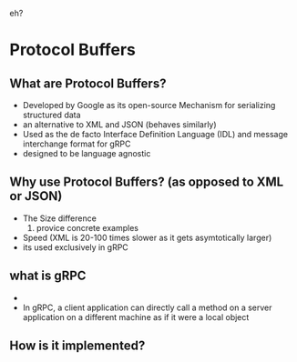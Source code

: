eh?

# Protocol Buffers

## What are Protocol Buffers?

* Developed by Google as its open-source Mechanism for serializing structured data
* an alternative to XML and JSON (behaves similarly)
* Used as the de facto Interface Definition Language (IDL) and message interchange format for gRPC
* designed to be language agnostic

## Why use Protocol Buffers? (as opposed to XML or JSON)

* The Size difference
  1. provice concrete examples
* Speed (XML is 20-100 times slower as it gets asymtotically larger)
* its used exclusively in gRPC

## what is gRPC

* 
* In gRPC, a client application can directly call a method on a server application on a different machine as if it were a local object

## How is it implemented?

